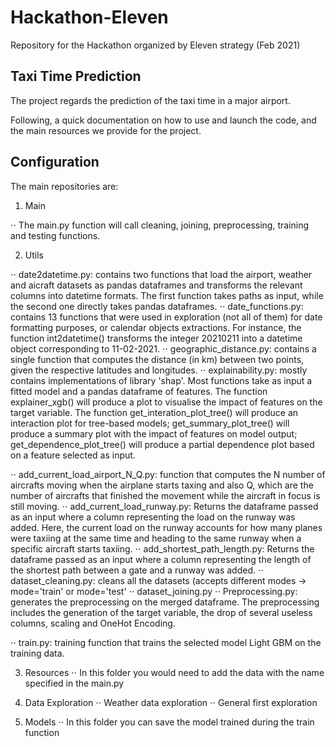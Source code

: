 # Hackathon-Eleven
 Repository for the Hackathon organized by Eleven strategy (Feb 2021)




## Taxi Time Prediction

The project regards the prediction of the taxi time in a major airport.

Following, a quick documentation on how to use and launch the code, and the main resources we provide for the project.




## Configuration

The main repositories are:

1. Main

⋅⋅ The main.py function will call cleaning, joining, preprocessing, training and testing functions.

2. Utils

⋅⋅ date2datetime.py: contains two functions that load the airport, weather and
  aicraft datasets as pandas dataframes and transforms the relevant columns into
  datetime formats. The first function takes paths as input, while the second
  one directly takes pandas dataframes.
⋅⋅ date_functions.py: contains 13 functions that were used in exploration (not
  all of them) for date formatting purposes, or calendar objects extractions.
  For instance, the function int2datetime() transforms the integer 20210211 into
  a datetime object corresponding to 11-02-2021.
⋅⋅ geographic_distance.py: contains a single function that computes the distance
  (in km) between two points, given the respective latitudes and longitudes.
⋅⋅ explainability.py: mostly contains implementations of library 'shap'. Most
  functions take as input a fitted model and a pandas dataframe of features.
  The function explainer_xgb() will produce a plot to visualise the impact of
  features on the target variable. The function get_interation_plot_tree()
  will produce an interaction plot for tree-based models;  get_summary_plot_tree()
  will produce a summary plot with the impact of features on model output;
  get_dependence_plot_tree() will produce a partial dependence plot based on
  a feature selected as input.
  
⋅⋅ add_current_load_airport_N_Q.py: function that computes the N number of aircrafts moving 
    when the airplane starts taxing and also Q, which are 
    the number of aircrafts that finished the movement while 
    the aircraft in focus is still moving.
⋅⋅ add_current_load_runway.py: Returns the dataframe passed as an input where
    a column representing the load on the runway was added.
    Here, the current load on the runway accounts for how many
    planes were taxiing at the same time and heading to the same
    runway when a specific aircraft starts taxiing.
⋅⋅ add_shortest_path_length.py: Returns the dataframe passed as an input where
    a column representing the length of the shortest path
    between a gate and a runway was added.
⋅⋅ dataset_cleaning.py: cleans all the datasets (accepts different modes -> mode='train' or mode='test'
⋅⋅ dataset_joining.py
⋅⋅ Preprocessing.py: generates the preprocessing on the merged dataframe. The preprocessing includes the generation of the target   variable, the drop of several useless columns, scaling and OneHot Encoding.

⋅⋅ train.py: training function that trains the selected model Light GBM on the training data.

3. Resources
⋅⋅ In this folder you would need to add the data with the name specified in the main.py
  
4. Data Exploration
⋅⋅ Weather data exploration
⋅⋅ General first exploration

4. Models
⋅⋅ In this folder you can save the model trained during the train function
